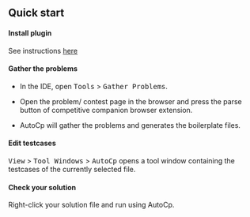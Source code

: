 ## Quick start

#### Install plugin

See instructions [here](installation.md)

#### Gather the problems

- In the IDE, open  <kbd>Tools</kbd> > <kbd>Gather Problems</kbd>.

- Open the problem/ contest page in the browser and press the parse button of competitive companion browser extension.

- AutoCp will gather the problems and generates the boilerplate files.

#### Edit testcases

<kbd>View</kbd> > <kbd>Tool Windows</kbd> > <kbd>AutoCp</kbd> opens a tool window containing the testcases of the
currently selected file.

#### Check your solution

Right-click your solution file and run using AutoCp.